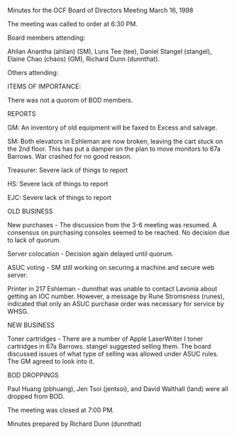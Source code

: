 Minutes for the OCF Board of Directors Meeting
March 16, 1998

The meeting was called to order at 6:30 PM.

Board members attending:

Ahilan Anantha (ahilan) (SM), Luns Tee (tee), Daniel
Stangel (stangel), Elaine Chao (chaos) (GM), Richard
Dunn (dunnthat).


Others attending:


ITEMS OF IMPORTANCE:

There was not a quorom of BOD members.


REPORTS

GM:   An inventory of old equipment will be faxed to Excess
      and salvage.

SM:   Both elevators in Eshleman are now broken, leaving
      the cart stuck on the 2nd floor.  This has put a
      damper on the plan to move monitors to 67a Barrows.
      War crashed for no good reason.

Treasurer:
      Severe lack of things to report

HS:   Severe lack of things to report

EJC:  Severe lack of things to report


OLD BUSINESS

New purchases - The discussion from the 3-6 meeting was resumed.
A consensus on purchasing consoles seemed to be reached.  No
decision due to lack of quorum.

Server colocation - Decision again delayed until quorum.

ASUC voting - SM still working on securing a machine and secure
web server.

Printer in 217 Eshleman - dunnthat was unable to contact Lavonia
about getting an IOC number.  However, a message by Rune Stromsness
(runes), indicated that only an ASUC purchase order was necessary for
service by WHSG.

NEW BUSINESS

Toner cartridges - There are a number of Apple LaserWriter I
toner cartridges in 67a Barrows.  stangel suggested selling them.
The board discussed issues of what type of selling was allowed under
ASUC rules.  The GM agreed to look into it.


BOD DROPPINGS

Paul Huang (pbhuang), Jen Tsoi (jentsoi), and David Walthall
(land) were all dropped from BOD.


The meeting was closed at 7:00 PM.

Minutes prepared by Richard Dunn (dunnthat)
